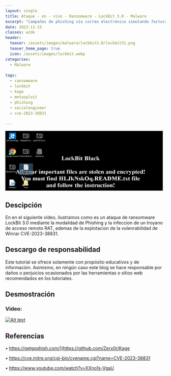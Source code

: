 ```yaml
---
layout: single
title: Ataque - en - vivo - Ransomware - LockBit 3.0 - Malware
excerpt: "Campañas de phishing vía correo electrónico simulando factura de operador móvil con adjunto maliciosos, explotando vulnerabilidad de Winrar CVE-2023-38831 inyectando RAT para posterior infección de Ransomware LockBit 3.0"
date: 2023-11-15
classes: wide
header:
  teaser: /assets/images/malware/lockbit3.0/lockbit31.png
  teaser_home_page: true
  icon: /assets/images/lockbit.webp
categories:
  - Malware
 
tags:  
  - ransomware
  - lockbit
  - kage
  - metasploit
  - phishing
  - socialengineer
  - cve-2023-38831
  
---
```


![](/assets/images/malware/lockbit3.0/lockbit31.png)

## Descipción

En en el siguiente video, ilustramos como es un ataque de ransomware LockBit 3.0 mediante la modalidad de Phishing y la infeccion de un troyano de acceso remoto RAT, ademas de la explotacion de la vulenrabilidad de Winrar CVE-2023-38831.

## Descargo de responsabilidad

Este tutorial se ofrece solamente con propósito educativos y de información. Asimismo, en ningún caso este blog se hace responsable por daños o perjuicios ocasionados por las herramientas o sitios web recomendados en los tutoriales.

## Desmostración

### Video:

[![Alt text](https://img.youtube.com/vi/XXno1s-VgaU/0.jpg)]([https://www.youtube.com/watch?v=XXno1s-VgaU)


## Referencias

• https://getgophish.com/](https://github.com/Zerx0r/Kage

• https://cve.mitre.org/cgi-bin/cvename.cgi?name=CVE-2023-38831

• https://www.youtube.com/watch?v=XXno1s-VgaU

